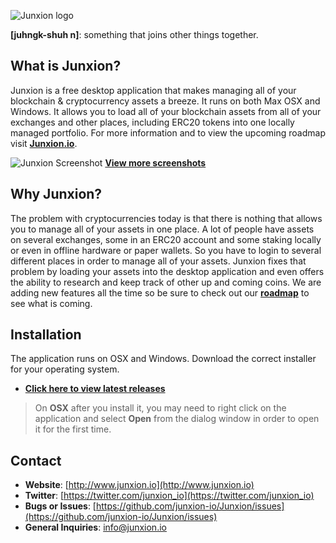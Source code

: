 ![Junxion logo](https://github.com/junxion-io/Junxion/blob/master/imagery/junxion-logo.png?raw=true)

**[juhngk-shuh n]**: something that joins other things together.

## What is Junxion?
Junxion is a free desktop application that makes managing all of your blockchain & cryptocurrency assets a breeze. It runs on both Max OSX and Windows. It allows you to load all of your blockchain assets from all of your exchanges and other places, including ERC20 tokens into one locally managed portfolio. For more information and to view the upcoming roadmap visit **[Junxion.io](http://www.junxion.io)**.

![Junxion Screenshot](https://github.com/junxion-io/Junxion/blob/master/imagery/ss5.png?raw=true)
**[View more screenshots](https://github.com/junxion-io/Junxion/blob/master/SCREENSHOTS.md)**

## Why Junxion?
The problem with cryptocurrencies today is that there is nothing that allows you to manage all of your assets in one place. A lot of people have assets on several exchanges, some in an ERC20 account and some staking locally or even in offline hardware or paper wallets. So you have to login to several different places in order to manage all of your assets. Junxion fixes that problem by loading your assets into the desktop application and even offers the ability to research and keep track of other up and coming coins. We are adding new features all the time so be sure to check out our **[roadmap](http://www.junxion.io)** to see what is coming.

## Installation
The application runs on OSX and Windows. Download the correct installer for your operating system.

* **[Click here to view latest releases](https://github.com/junxion-io/Junxion/releases)**

> On **OSX** after you install it, you may need to right click on the application and
select **Open** from the dialog window in order to open it for the first time.

## Contact
* **Website**: [http://www.junxion.io](http://www.junxion.io)
* **Twitter**: [https://twitter.com/junxion_io](https://twitter.com/junxion_io)
* **Bugs or Issues**: [https://github.com/junxion-io/Junxion/issues](https://github.com/junxion-io/Junxion/issues)
* **General Inquiries**: <info@junxion.io> 

